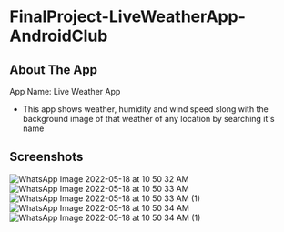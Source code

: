 # FinalProject-LiveWeatherApp-AndroidClub

## About The App
App Name: Live Weather App

* This app shows weather, humidity and wind speed slong with the background image of that weather of any location by searching it's name

## Screenshots
![WhatsApp Image 2022-05-18 at 10 50 32 AM](https://user-images.githubusercontent.com/72189926/168963187-92c133c7-b0db-409d-a791-d6177b7ce2ce.jpeg)
![WhatsApp Image 2022-05-18 at 10 50 33 AM](https://user-images.githubusercontent.com/72189926/168963190-32a80c68-4c57-4522-a80c-a19b45fd9fba.jpeg)
![WhatsApp Image 2022-05-18 at 10 50 33 AM (1)](https://user-images.githubusercontent.com/72189926/168963191-63d1b77f-8e11-47da-b385-0af079f090e8.jpeg)
![WhatsApp Image 2022-05-18 at 10 50 34 AM](https://user-images.githubusercontent.com/72189926/168963195-d4061c02-018a-42a7-9f53-9154ac3c8807.jpeg)
![WhatsApp Image 2022-05-18 at 10 50 34 AM (1)](https://user-images.githubusercontent.com/72189926/168963197-b3e9de6d-565b-4d57-874b-ce3c2f9981d6.jpeg)
